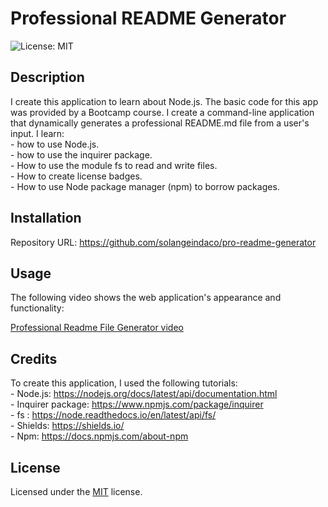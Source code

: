 # Professional README Generator

![License: MIT ](https://img.shields.io/badge/License-MIT-yellow.svg)

## Description

I create this application to learn about Node.js. The basic code for this app was provided by a Bootcamp course. I create a command-line application that dynamically generates a professional README.md file from a user's input.
I learn:  
    - how to use Node.js.  
    - how to use the inquirer package.   
    - How to use the module fs to read and write files.    
    - How to create license badges.     
    - How to use Node package manager (npm) to borrow packages.        

## Installation

Repository URL: https://github.com/solangeindaco/pro-readme-generator   

## Usage

The following video shows the web application's appearance and functionality:

[Professional Readme File Generator video](https://drive.google.com/file/d/13IPKIS2DmsPa-5D8jb8ZeZghehBDnyQg/view)


## Credits

To create this application, I used the following tutorials:  
    - Node.js: https://nodejs.org/docs/latest/api/documentation.html    
    - Inquirer package: https://www.npmjs.com/package/inquirer                    
    - fs : https://node.readthedocs.io/en/latest/api/fs/            
    - Shields: https://shields.io/       
    - Npm: https://docs.npmjs.com/about-npm               

## License

Licensed under the [MIT](LICENSE) license.

